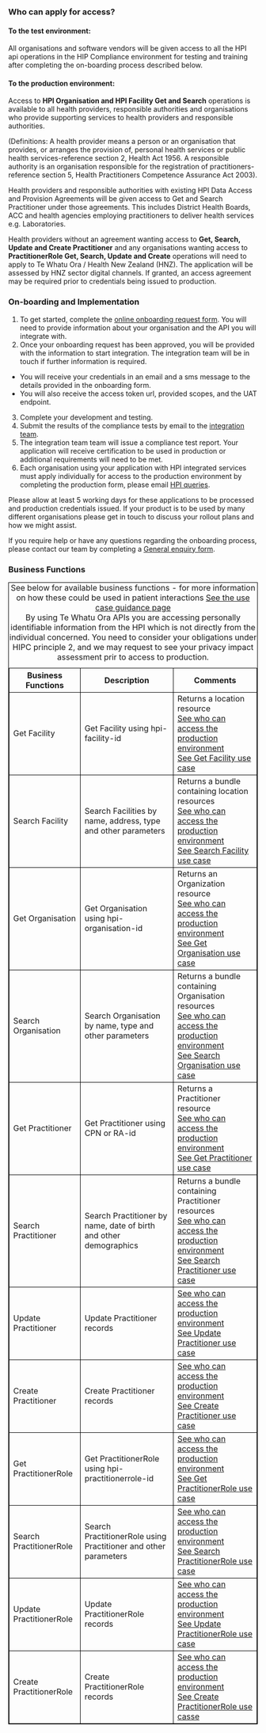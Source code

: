 

### Who can apply for access?

#### To the test environment:
All organisations and software vendors will be given access to all the HPI api operations in the HIP Compliance environment for testing and training after
completing the on-boarding process described below.

#### To the production environment:
Access to **HPI Organisation and HPI Facility Get and Search** operations is available to all health providers, responsible authorities and organisations who
provide supporting services to health providers and responsible authorities.

(Definitions: A health provider means a person or an organisation that provides, or arranges the provision of, personal health services or public health
services-reference section 2, Health Act 1956. A responsible authority is an organisation responsible for the registration of practitioners-reference section 5,
Health Practitioners Competence Assurance Act 2003).

Health providers and responsible authorities with existing HPI Data Access and Provision Agreements will be given access to Get and Search Practitioner under those
agreements. This includes District Health Boards, ACC and health agencies employing practitioners to deliver health services e.g. Laboratories.

Health providers without an agreement wanting access to **Get, Search, Update and Create Practitioner** and any organisations wanting access to **PractitionerRole Get, Search,
Update and Create** operations will need to apply to Te Whatu Ora / Health New Zealand (HNZ). The application will be assessed by HNZ sector digital channels. If granted, an access agreement may be required prior to credentials being issued to production.


### On-boarding and Implementation

1. To get started, complete the [online onboarding request form](https://mohapis.atlassian.net/servicedesk/customer/portal/3/group/11/create/67). You will need to provide information about your organisation and the API you will integrate with.
2. Once your onboarding request has been approved, you will be provided with the information to start integration. The integration team will be in touch if further information is required.
  * You will receive your credentials in an email and a sms message to the details provided in the onboarding form.
  * You will also receive the access token url, provided scopes, and the UAT endpoint.
3. Complete your development and testing.
4. Submit the results of the compliance tests by email to the [integration team](mailto:integration@health.govt.nz).
5. The integration team team will issue a compliance test report. Your application will receive certification to be used in production or additional requirements will need to be met.
6. Each organisation using your application with HPI integrated services must apply individually for access to the production environment by completing the production form, please email [HPI queries](mailto:HI_Provider@health.govt.nz).

Please allow at least 5 working days for these applications to be processed and production credentials issued. If your product is to be used by many different organisations please get in touch to discuss your rollout plans and how we might assist.

If you require help or have any questions regarding the onboarding process, please contact our team by completing a [General enquiry form](https://mohapis.atlassian.net/servicedesk/customer/portal/3/group/11/create/36).


<h3>Business Functions</h3>
<table>
<style>
table, th, td {
  border: 1px solid black;
  border-collapse: collapse;
}
</style>
<caption>See below for available business functions - for more information on how these could be used in patient interactions <a href="guidance.html">See the use case guidance page</a> <br /> By using Te Whatu Ora APIs you are accessing personally identifiable information from the HPI which is not directly from the individual concerned. You need to consider your obligations under HIPC principle 2, and we may request to see your privacy impact assessment prir to access to production. </caption>
<tr><th>Business Functions</th>
<th>Description</th>
<th>Comments</th></tr>

<tr><td>Get Facility</td>
<td>Get Facility using hpi-facility-id</td>
<td>Returns a location resource <br /> 
<a href="Onboarding.html#to-the-production-environment">See who can access the production environment</a> <br />
<a href="getLocation.html">See Get Facility use case</a></td></tr>

<tr><td>Search Facility</td>
<td>Search Facilities by name, address, type and other parameters</td>
<td>Returns a bundle containing location resources <br /> 
<a href="Onboarding.html#to-the-production-environment">See who can access the production environment</a> <br />
<a href="searchLocation.html">See Search Facility use case</a></td></tr>

<tr><td>Get Organisation</td>
<td>Get Organisation using hpi-organisation-id</td>
<td>Returns an Organization resource <br /> 
<a href="Onboarding.html#to-the-production-environment">See who can access the production environment</a> <br />
<a href="getOrganization.html">See Get Organisation use case</a></td></tr>

<tr><td>Search Organisation</td>
<td>Search Organisation by name, type and other parameters</td>
<td>Returns a bundle containing Organisation resources <br /> 
<a href="Onboarding.html#to-the-production-environment">See who can access the production environment</a> <br />
<a href="searchOrganization.html">See Search Organisation use case</a></td></tr>

<tr><td>Get Practitioner</td>
<td>Get Practitioner using CPN or RA-id</td>
<td>Returns a Practitioner resource <br /> 
<a href="Onboarding.html#to-the-production-environment">See who can access the production environment</a> <br />
<a href="getPractitioner.html">See Get Practitioner use case</a></td></tr>

<tr><td> Search Practitioner</td>
<td>Search Practitioner by name, date of birth and other demographics</td>
<td>Returns a bundle containing Practitioner resources <br /> 
<a href="Onboarding.html#to-the-production-environment">See who can access the production environment</a> <br />
<a href="searchPractitioner.html">See Search Practitioner use case</a></td></tr>

<tr><td>Update Practitioner </td>
<td>Update Practitioner records</td>
<td><a href="Onboarding.html#to-the-production-environment">See who can access the production environment</a> <br />
<a href="updatePractitioner.html">See Update Practitioner use case</a></td></tr>

<tr><td>Create Practitioner</td>
<td>Create Practitioner records</td>
<td><a href="Onboarding.html#to-the-production-environment">See who can access the production environment</a> <br />
<a href="createPractitioner.html">See Create Practitioner use case</a></td></tr>

<tr><td>Get PractitionerRole </td>
<td>Get PractitionerRole using hpi-practitionerrole-id</td>
<td><a href="Onboarding.html#to-the-production-environment">See who can access the production environment</a> <br />
<a href="getPracRole.html">See Get PractitionerRole use case</a></td></tr>

<tr><td> Search PractitionerRole </td>
<td>Search PractitionerRole using Practitioner and other parameters</td>
<td><a href="Onboarding.html#to-the-production-environment">See who can access the production environment</a> <br />
<a href="searchPracRole.html">See Search PractitionerRole use case</a></td></tr>

<tr><td>Update PractitionerRole </td>
<td>Update PractitionerRole records</td>
<td><a href="Onboarding.html#to-the-production-environment">See who can access the production environment</a> <br />
<a href="updatePracRole.html">See Update PractitionerRole use case</a></td></tr>

<tr><td> Create PractitionerRole </td>
<td>Create PractitionerRole records</td>
<td><a href="Onboarding.html#to-the-production-environment">See who can access the production environment</a> <br />
<a href="createPracRole.html">See Create PractitionerRole use casse</a></td></tr>
</table>
